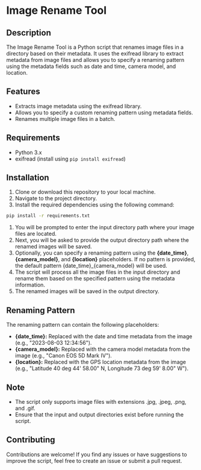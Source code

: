 # Image Rename Tool

## Description

The Image Rename Tool is a Python script that renames image files in a directory based on their metadata. It uses the exifread library to extract metadata from image files and allows you to specify a renaming pattern using the metadata fields such as date and time, camera model, and location.

## Features

- Extracts image metadata using the exifread library.
- Allows you to specify a custom renaming pattern using metadata fields.
- Renames multiple image files in a batch.

## Requirements

- Python 3.x
- exifread (install using `pip install exifread`)

## Installation

1. Clone or download this repository to your local machine.
2. Navigate to the project directory.
3. Install the required dependencies using the following command:

```bash
pip install -r requirements.txt
```

1. You will be prompted to enter the input directory path where your image files are located.
2. Next, you will be asked to provide the output directory path where the renamed images will be saved.
3. Optionally, you can specify a renaming pattern using the **{date_time}**, **{camera_model}**, and **{location}** placeholders. If no pattern is provided, the default pattern {date_time}_{camera_model} will be used.
4. The script will process all the image files in the input directory and rename them based on the specified pattern using the metadata information.
5. The renamed images will be saved in the output directory.

## Renaming Pattern

The renaming pattern can contain the following placeholders:

- **{date_time}:** Replaced with the date and time metadata from the image (e.g., "2023-08-03 12:34:56").
- **{camera_model}:** Replaced with the camera model metadata from the image (e.g., "Canon EOS 5D Mark IV").
- **{location}:** Replaced with the GPS location metadata from the image (e.g., "Latitude 40 deg 44' 58.00" N, Longitude 73 deg 59' 8.00" W").

## Note

- The script only supports image files with extensions .jpg, .jpeg, .png, and .gif.
- Ensure that the input and output directories exist before running the script.

## Contributing

Contributions are welcome! If you find any issues or have suggestions to improve the script, feel free to create an issue or submit a pull request.